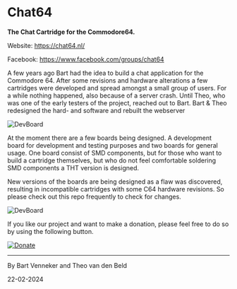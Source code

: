 # Chat64

**The Chat Cartridge for the Commodore64.**

Website: https://chat64.nl/

Facebook: https://www.facebook.com/groups/chat64

A few years ago Bart had the idea to build a chat application for the Commodore 64.
After some revisions and hardware alterations a few cartridges were developed and spread amongst a small group of users. For a while nothing happened, also because of a server crash. Until Theo, who was one of the early testers of the project, reached out to Bart. Bart & Theo redesigned the hard- and software and rebuilt the webserver 

![DevBoard](/Artwork/thtrev2.png)

At the moment there are a few boards being designed. A development board for development and testing purposes and two boards for general usage. One board consist of SMD components, but for those who want to build a cartridge themselves, but who do not feel comfortable soldering SMD components a THT version is designed.

New versions of the boards are being designed as a flaw was discovered, resulting in incompatible cartridges with some C64 hardware revisions. So please check out this repo frequently to check for changes.

![DevBoard](/Artwork/devrev28.png)

If you like our project and want to make a donation, please feel free to do so by using the following button.

[![Donate](/Artwork/paypal_donate.png)](https://www.paypal.com/donate?token=sVUJWUozTAJGfD-OZDfTi14UW3HNgyHZ6DoBVbhWsuBZs75e19n5owaXz7q3mEBnWwirD8HhmM4M91Ft)


---


By Bart Venneker and Theo van den Beld


22-02-2024
